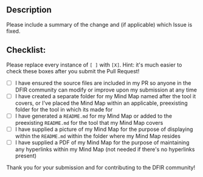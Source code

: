 ## Description

Please include a summary of the change and (if applicable) which Issue is fixed.

## Checklist:

Please replace every instance of `[ ]` with `[X]`. Hint: it's much easier to check these boxes after you submit the Pull Request!

- [ ] I have ensured the source files are included in my PR so anyone in the DFIR community can modify or improve upon my submission at any time
- [ ] I have created a separate folder for my Mind Map named after the tool it covers, or I've placed the Mind Map within an applicable, preexisting folder for the tool in which its made for
- [ ] I have generated a `README.md` for my Mind Map or added to the preexisting `README.md` for the tool that my Mind Map covers
- [ ] I have supplied a picture of my Mind Map for the purpose of displaying within the `README.md` within the folder where my Mind Map resides
- [ ] I have supplied a PDF of my Mind Map for the purpose of maintaining any hyperlinks within my Mind Map (not needed if there's no hyperlinks present)

Thank you for your submission and for contributing to the DFIR community!
